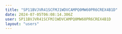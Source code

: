 ```yaml
---
title: "SP11BVJVR41SCFMJ1WDVCAMPQ0MW60PR6CREX4B1D"
date: 2024-07-05T06:08:14.306Z
user: SP11BVJVR41SCFMJ1WDVCAMPQ0MW60PR6CREX4B1D
layout: "users"
---
```

    
